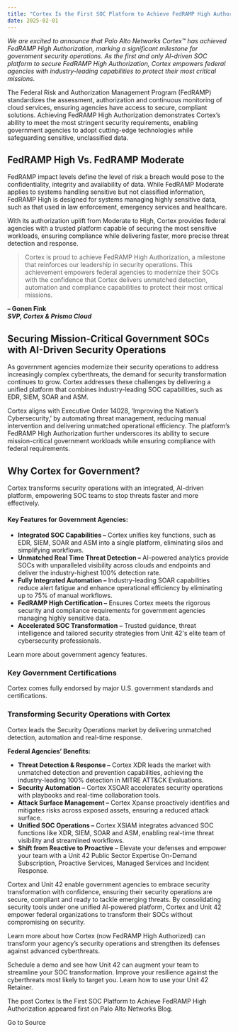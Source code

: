 ```yaml
---
title: "Cortex Is the First SOC Platform to Achieve FedRAMP High Authorization"
date: 2025-02-01
---
```


_We are excited to announce that Palo Alto Networks Cortex™ has achieved FedRAMP High Authorization, marking a significant milestone for government security operations. As the first and only AI-driven SOC platform to secure FedRAMP High Authorization, Cortex empowers federal agencies with industry-leading capabilities to protect their most critical missions._

The Federal Risk and Authorization Management Program (FedRAMP) standardizes the assessment, authorization and continuous monitoring of cloud services, ensuring agencies have access to secure, compliant solutions. Achieving FedRAMP High Authorization demonstrates Cortex’s ability to meet the most stringent security requirements, enabling government agencies to adopt cutting-edge technologies while safeguarding sensitive, unclassified data.

## FedRAMP High Vs. FedRAMP Moderate

FedRAMP impact levels define the level of risk a breach would pose to the confidentiality, integrity and availability of data. While FedRAMP Moderate applies to systems handling sensitive but not classified information, FedRAMP High is designed for systems managing highly sensitive data, such as that used in law enforcement, emergency services and healthcare.

With its authorization uplift from Moderate to High, Cortex provides federal agencies with a trusted platform capable of securing the most sensitive workloads, ensuring compliance while delivering faster, more precise threat detection and response.

> Cortex is proud to achieve FedRAMP High Authorization, a milestone that reinforces our leadership in security operations. This achievement empowers federal agencies to modernize their SOCs with the confidence that Cortex delivers unmatched detection, automation and compliance capabilities to protect their most critical missions.

**– Gonen Fink  
_SVP, Cortex & Prisma Cloud_**

## Securing Mission-Critical Government SOCs with AI-Driven Security Operations

As government agencies modernize their security operations to address increasingly complex cyberthreats, the demand for security transformation continues to grow. Cortex addresses these challenges by delivering a unified platform that combines industry-leading SOC capabilities, such as EDR, SIEM, SOAR and ASM.

Cortex aligns with Executive Order 14028, ‘Improving the Nation’s Cybersecurity,’ by automating threat management, reducing manual intervention and delivering unmatched operational efficiency. The platform’s FedRAMP High Authorization further underscores its ability to secure mission-critical government workloads while ensuring compliance with federal requirements.

## Why Cortex for Government?

Cortex transforms security operations with an integrated, AI-driven platform, empowering SOC teams to stop threats faster and more effectively.

#### **Key Features for Government Agencies:**

- **Integrated SOC Capabilities –** Cortex unifies key functions, such as EDR, SIEM, SOAR and ASM into a single platform, eliminating silos and simplifying workflows.
- **Unmatched Real Time Threat Detection –** AI-powered analytics provide SOCs with unparalleled visibility across clouds and endpoints and deliver the industry-highest 100% detection rate.
- **Fully Integrated Automation –** Industry-leading SOAR capabilities reduce alert fatigue and enhance operational efficiency by eliminating up to 75% of manual workflows.
- **FedRAMP High Certification –** Ensures Cortex meets the rigorous security and compliance requirements for government agencies managing highly sensitive data.
- **Accelerated SOC Transformation** **–** Trusted guidance, threat intelligence and tailored security strategies from Unit 42's elite team of cybersecurity professionals.

Learn more about government agency features.

### Key Government Certifications

Cortex comes fully endorsed by major U.S. government standards and certifications.

### Transforming Security Operations with Cortex

Cortex leads the Security Operations market by delivering unmatched detection, automation and real-time response.

**Federal Agencies’ Benefits:**

- **Threat Detection & Response –** Cortex XDR leads the market with unmatched detection and prevention capabilities, achieving the industry-leading 100% detection in MITRE ATT&CK Evaluations.
- **Security Automation –** Cortex XSOAR accelerates security operations with playbooks and real-time collaboration tools.
- **Attack Surface Management –** Cortex Xpanse proactively identifies and mitigates risks across exposed assets, ensuring a reduced attack surface.
- **Unified SOC Operations –** Cortex XSIAM integrates advanced SOC functions like XDR, SIEM, SOAR and ASM, enabling real-time threat visibility and streamlined workflows.
- **Shift from Reactive to Proactive** – Elevate your defenses and empower your team with a Unit 42 Public Sector Expertise On-Demand Subscription, Proactive Services, Managed Services and Incident Response.

Cortex and Unit 42 enable government agencies to embrace security transformation with confidence, ensuring their security operations are secure, compliant and ready to tackle emerging threats. By consolidating security tools under one unified AI-powered platform, Cortex and Unit 42 empower federal organizations to transform their SOCs without compromising on security.

Learn more about how Cortex (now FedRAMP High Authorized) can transform your agency’s security operations and strengthen its defenses against advanced cyberthreats.

Schedule a demo and see how Unit 42 can augment your team to streamline your SOC transformation. Improve your resilience against the cyberthreats most likely to target you. Learn how to use your Unit 42 Retainer.

The post Cortex Is the First SOC Platform to Achieve FedRAMP High Authorization appeared first on Palo Alto Networks Blog.

Go to Source
